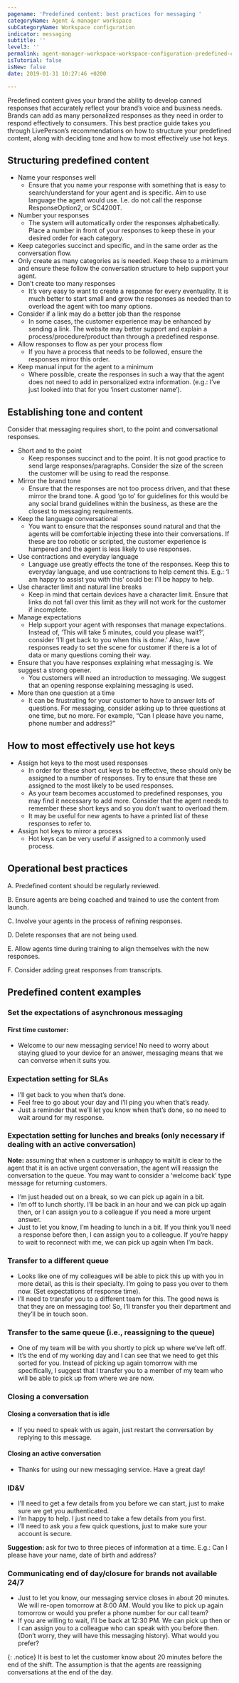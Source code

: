 ```yaml
---
pagename: 'Predefined content: best practices for messaging '
categoryName: Agent & manager workspace
subCategoryName: Workspace configuration
indicator: messaging
subtitle: ''
level3: ''
permalink: agent-manager-workspace-workspace-configuration-predefined-content-best-practices-for-messaging.html
isTutorial: false
isNew: false
date: 2019-01-31 10:27:46 +0200

---
```

Predefined content gives your brand the ability to develop canned responses that accurately reflect your brand’s voice and business needs. Brands can add as many personalized responses as they need in order to respond effectively to consumers. This best practice guide takes you through LivePerson’s recommendations on how to structure your predefined content, along with deciding tone and how to most effectively use hot keys.

## Structuring predefined content

* Name your responses well
  * Ensure that you name your response with something that is easy to search/understand for your agent and is specific. Aim to use language the agent would use. I.e. do not call the response ResponseOption2, or SC4200T.
* Number your responses
  * The system will automatically order the responses alphabetically. Place a number in front of your responses to keep these in your desired order for each category.
* Keep categories succinct and specific, and in the same order as the conversation flow.
* Only create as many categories as is needed. Keep these to a minimum and ensure these follow the conversation structure to help support your agent.
* Don’t create too many responses
  * It’s very easy to want to create a response for every eventuality. It is much better to start small and grow the responses as needed than to overload the agent with too many options.
* Consider if a link may do a better job than the response
  * In some cases, the customer experience may be enhanced by sending a link. The website may better support and explain a process/procedure/product than through a predefined response.
* Allow responses to flow as per your process flow
  * If you have a process that needs to be followed, ensure the responses mirror this order.
* Keep manual input for the agent to a minimum
  * Where possible, create the responses in such a way that the agent does not need to add in personalized extra information. (e.g.: I’ve just looked into that for you ‘insert customer name’).

## Establishing tone and content

Consider that messaging requires short, to the point and conversational responses.

* Short and to the point
  * Keep responses succinct and to the point. It is not good practice to send large responses/paragraphs. Consider the size of the screen the customer will be using to read the response.
* Mirror the brand tone
  * Ensure that the responses are not too process driven, and that these mirror the brand tone. A good ‘go to’ for guidelines for this would be any social brand guidelines within the business, as these are the closest to messaging requirements.
* Keep the language conversational
  * You want to ensure that the responses sound natural and that the agents will be comfortable injecting these into their conversations. If these are too robotic or scripted, the customer experience is hampered and the agent is less likely to use responses.
* Use contractions and everyday language
  * Language use greatly effects the tone of the responses. Keep this to everyday language, and use contractions to help cement this. E.g.: ‘I am happy to assist you with this’ could be: I’ll be happy to help.
* Use character limit and natural line breaks
  * Keep in mind that certain devices have a character limit. Ensure that links do not fall over this limit as they will not work for the customer if incomplete.
* Manage expectations
  * Help support your agent with responses that manage expectations. Instead of, ‘This will take 5 minutes, could you please wait?’, consider ‘I’ll get back to you when this is done.’ Also, have responses ready to set the scene for customer if there is a lot of data or many questions coming their way.
* Ensure that you have responses explaining what messaging is. We suggest a strong opener.
  * You customers will need an introduction to messaging. We suggest that an opening response explaining messaging is used.
* More than one question at a time
  * It can be frustrating for your customer to have to answer lots of questions. For messaging, consider asking up to three questions at one time, but no more. For example, “Can I please have you name, phone number and address?”

## How to most effectively use hot keys

* Assign hot keys to the most used responses
  * In order for these short cut keys to be effective, these should only be assigned to a number of responses. Try to ensure that these are assigned to the most likely to be used responses.
  * As your team becomes accustomed to predefined responses, you may find it necessary to add more. Consider that the agent needs to remember these short keys and so you don’t want to overload them.
  * It may be useful for new agents to have a printed list of these responses to refer to.
* Assign hot keys to mirror a process
  * Hot keys can be very useful if assigned to a commonly used process. 

## Operational best practices

A. Predefined content should be regularly reviewed.

B. Ensure agents are being coached and trained to use the content from launch.

C. Involve your agents in the process of refining responses.

D. Delete responses that are not being used.

E. Allow agents time during training to align themselves with the new responses.

F. Consider adding great responses from transcripts.

## Predefined content examples

### Set the expectations of asynchronous messaging

#### First time customer:

* Welcome to our new messaging service! No need to worry about staying glued to your device for an answer, messaging means that we can converse when it suits you.

### Expectation setting for SLAs

* I’ll get back to you when that’s done.
* Feel free to go about your day and I’ll ping you when that’s ready.
* Just a reminder that we’ll let you know when that’s done, so no need to wait around for my response.

### Expectation setting for lunches and breaks (only necessary if dealing with an active conversation)

**Note:** assuming that when a customer is unhappy to wait/it is clear to the agent that it is an active urgent conversation, the agent will reassign the conversation to the queue. You may want to consider a ‘welcome back’ type message for returning customers.

* I’m just headed out on a break, so we can pick up again in a bit.
* I’m off to lunch shortly. I’ll be back in an hour and we can pick up again then, or I can assign you to a colleague if you need a more urgent answer.
* Just to let you know, I’m heading to lunch in a bit. If you think you’ll need a response before then, I can assign you to a colleague. If you’re happy to wait to reconnect with me, we can pick up again when I’m back.

### Transfer to a different queue

* Looks like one of my colleagues will be able to pick this up with you in more detail, as this is their specialty. I’m going to pass you over to them now. (Set expectations of response time).
* I’ll need to transfer you to a different team for this. The good news is that they are on messaging too! So, I’ll transfer you their department and they’ll be in touch soon.

### Transfer to the same queue (i.e., reassigning to the queue)

* One of my team will be with you shortly to pick up where we’ve left off.
* It’s the end of my working day and I can see that we need to get this sorted for you. Instead of picking up again tomorrow with me specifically, I suggest that I transfer you to a member of my team who will be able to pick up from where we are now.

### Closing a conversation

#### Closing a conversation that is idle

* If you need to speak with us again, just restart the conversation by replying to this message.

#### Closing an active conversation

* Thanks for using our new messaging service. Have a great day!

### ID&V

* I’ll need to get a few details from you before we can start, just to make sure we get you authenticated.
* I’m happy to help. I just need to take a few details from you first.
* I’ll need to ask you a few quick questions, just to make sure your account is secure.

**Suggestion:** ask for two to three pieces of information at a time. E.g.: Can I please have your name, date of birth and address?

### 

### Communicating end of day/closure for brands not available 24/7

* Just to let you know, our messaging service closes in about 20 minutes. We will re-open tomorrow at 8:00 AM. Would you like to pick up again tomorrow or would you prefer a phone number for our call team?
* If you are willing to wait, I’ll be back at 12:30 PM. We can pick up then or I can assign you to a colleague who can speak with you before then. (Don’t worry, they will have this messaging history). What would you prefer?

{: .notice} 
It is best to let the customer know about 20 minutes before the end of the shift. The assumption is that the agents are reassigning conversations at the end of the day.